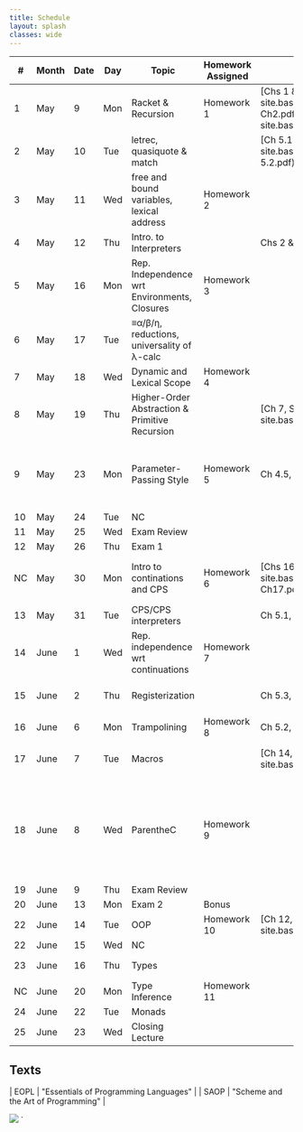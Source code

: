 ```yaml
---
title: Schedule 
layout: splash
classes: wide
---
```


| #  | Month | Date | Day | Topic                                          | Homework Assigned | Optional Texts                                                                                                                 | Optional Notes                                                                                                                                                                                                                        |
|----|-------|------|-----|------------------------------------------------|-------------------|--------------------------------------------------------------------------------------------------------------------------------|---------------------------------------------------------------------------------------------------------------------------------------------------------------------------------------------------------------------------------------|
| 1  | May   | 9    | Mon | Racket & Recursion                             | Homework 1        | [Chs 1 & 2, SAOP]({{ site.baseurl}}/assets/docs/SAOP%20Ch1-Ch2.pdf) [Ch 4, SAOP]({{ site.baseurl}}/assets/docs/SAOP%20Ch4.pdf) |                                                                                                                                                                                                                                       |
| 2  | May   | 10   | Tue | letrec, quasiquote & match                     |                   | [Ch 5.1-5.2, SAOP]({{ site.baseurl}}/assets/docs/SAOP%20Ch5.1-5.2.pdf)                                                         |                                                                                                                                                                                                                                       |
| 3  | May   | 11   | Wed | free and bound variables, lexical address      | Homework 2        |                                                                                                                                | [Wand's notes](http://www.ccs.neu.edu/course/cs7400/lectures/lecture04.pdf) (Sections 4.1-4.2)                                                                                                                                        |
| 4  | May   | 12   | Thu | Intro. to Interpreters                         |                   | Chs 2 & 3, EOPL                                                                                                                |                                                                                                                                                                                                                                       |
| 5  | May   | 16   | Mon | Rep. Independence wrt Environments, Closures   | Homework 3        |                                                                                                                                | [in-class RI Notes]({{ site.baseurl }}/assets/docs/Representation-Independence.pdf) [RI Interpreter](http://www.cs.indiana.edu/usr/local/www/classes/c311/a3/ri_interpreter.pdf)                                                      |
| 6  | May   | 17   | Tue | ≡α/β/η, reductions, universality of λ-calc     |                   |                                                                                                                                | [TAPL 5.2]({{ site.baseurl }}/assets/docs/TAPL-5.2.pdf)                                                                                                                                                                               |
| 7  | May   | 18   | Wed | Dynamic and Lexical Scope                      | Homework 4        |                                                                                                                                | [Wand's notes](http://www.ccs.neu.edu/course/cs7400/lectures/lecture04.pdf) (Revisit section 4.1)                                                                                                                                     |
| 8  | May   | 19   | Thu | Higher-Order Abstraction & Primitive Recursion |                   | [Ch 7, SAOP]({{ site.baseurl}}/assets/docs/SAOP%20Ch7.pdf)                                                                     | [ack.rkt]({{ site.baseurl}}/assets/code/ack.rkt) , [ack-etc.rkt]({{ site.baseurl}}/assets/code/ack-etc.rkt)                                                                                                                           |
| 9  | May   | 23   | Mon | Parameter-Passing Style                        | Homework 5        | Ch 4.5, EOPL                                                                                                                   | [call-by notes]({{ site.baseurl }}/assets/docs/call-by.pdf) [in-class REPL]({{ site.baseurl }}/assets/docs/call-by-REPL.pdf) [in-class notes]({{ site.baseurl }}/assets/docs/Parameter-passing_conventions.pdf)                       |
| 10 | May   | 24   | Tue | NC                                             |                   |                                                                                                                                |                                                                                                                                                                                                                                       |
| 11 | May   | 25   | Wed | Exam Review                                    |                   |                                                                                                                                |                                                                                                                                                                                                                                       |
| 12 | May   | 26   | Thu | Exam 1                                         |                   |                                                                                                                                |                                                                                                                                                                                                                                       |
| NC | May   | 30   | Mon | Intro to continations and CPS                  | Homework 6        | [Chs 16 & 17, SAOP]({{ site.baseurl}}/assets/docs/SAOP%20Ch16-Ch17.pdf), Ch 6.1-6.3 EOPL, 4.2                                  | [cps notes]({{ site.baseurl }}/assets/docs/cps-notes.rkt) , [cps lecture]({{ site.baseurl }}/assets/docs/cpslecture.rkt)                                                                                                              |
| 13 | May   | 31   | Tue | CPS/CPS interpreters                           |                   | Ch 5.1, EOPL                                                                                                                   |                                                                                                                                                                                                                                       |
| 14 | June  | 1    | Wed | Rep. independence wrt continuations            | Homework 7        |                                                                                                                                | [ri-k]({{ site.baseurl }}/assets/docs/ri-k.txt), [how to ri k]({{ site.baseurl }}/assets/docs/ri-k-method.ss)                                                                                                                         |
| 15 | June  | 2    | Thu | Registerization                                |                   | Ch 5.3, EOPL                                                                                                                   | [registerization notes]({{ site.baseurl }}/assets/docs/new-registerization-notes.txt)                                                                                                                                                 |
| 16 | June  | 6    | Mon | Trampolining                                   | Homework 8        | Ch 5.2, EOPL                                                                                                                   | [reg and tramp]({{ site.baseurl }}/assets/docs/reg-tramp.pdf)                                                                                                                                                                         |
| 17 | June  | 7    | Tue | Macros                                         |                   | [Ch 14, SAOP]({{ site.baseurl}}/assets/docs/SAOP%20Ch14.pdf)                                                                   | [Syntax-rules for the Merely Eccentric](http://www.phyast.pitt.edu/~micheles/syntax-rules.pdf) [class-macros]({{ site.baseurl }}/assets/code/class-macros.rkt)                                                                        |
| 18 | June  | 8    | Wed | ParentheC                                      | Homework 9        |                                                                                                                                | [ParentheC]({{ site.baseurl}}/assets/docs/parenthec.pdf) [pc2c.rkt]({{ site.baseurl}}/assets/code/pc2c.rkt) [parenthec.rkt]({{ site.baseurl}}/assets/code/parenthec.rkt) [xform code]({{ site.baseurl}}/assets/code/fib-xform.tar.gz) |
| 19 | June  | 9    | Thu | Exam Review                                    |                   |                                                                                                                                |                                                                                                                                                                                                                                       |
| 20 | June  | 13   | Mon | Exam 2                                         | Bonus             |                                                                                                                                |                                                                                                                                                                                                                                       |
| 22 | June  | 14   | Tue | OOP                                            | Homework 10       | [Ch 12, SAOP]({{ site.baseurl}}/assets/docs/SAOP%20Ch12.pdf)                                                                   |                                                                                                                                                                                                                                       |
| 22 | June  | 15   | Wed | NC                                             |                   |                                                                                                                                |                                                                                                                                                                                                                                       |
| 23 | June  | 16   | Thu | Types                                          |                   |                                                                                                                                | [Type rules explained]({{ site.baseurl}}/assets/docs/TAPL-5.2.pdf)                                                                                                                                                                    |
| NC | June  | 20   | Mon | Type Inference                                 | Homework 11       |                                                                                                                                |                                                                                                                                                                                                                                       |
| 24 | June  | 22   | Tue | Monads                                         |                   |                                                                                                                                |                                                                                                                                                                                                                                       |
| 25 | June  | 23   | Wed | Closing Lecture                                |                   |                                                                                                                                |                                                                                                                                                                                                                                       |


## Texts

| EOPL | "Essentials of Programming Languages" |
| SAOP | "Scheme and the Art of Programming"   |

<img src="https://imgs.xkcd.com/comics/x.png">
`

